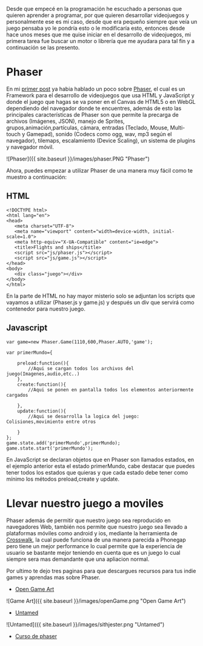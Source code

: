 Desde que empecé en la programación he escuchado a personas que quieren aprender a programar, por que quieren desarrollar
videojuegos y personalmente ese es mi caso, desde que era pequeño siempre que veía un juego pensaba yo le pondría esto o le modificaría esto,
entonces desde hace unos meses que me quise iniciar en el desarrollo de videojuegos, mi  primera tarea fue buscar un motor o librería que me ayudara
para tal fin y a continuación se las presento.

# Phaser

En mi [primer post](https://alejogs4.github.io/Que-lenguaje-aprender-primero/) ya habia hablado un poco sobre [Phaser](http://phaser.io/),
el cual es un Framework para el desarrollo de videojuegos que usa HTML y JavaScript y donde el juego que hagas se va poner en el Canvas de
HTML5 o en WebGL dependiendo del navegador donde te encuentres, además  de esto las principales características de Phaser son que permite
 la precarga de archivos (Imágenes, JSON), manejo de Sprites, grupos,animación,partículas, cámara, entradas (Teclado, Mouse, Multi-touch y Gamepad),
 sonido (Codecs como ogg, wav, mp3 según el navegador), tilemaps, escalamiento (Device Scaling), un sistema de plugins y navegador móvil.
 
 ![Phaser]({{ site.baseurl }}/images/phaser.PNG "Phaser")
 
 Ahora, puedes empezar a utilizar Phaser de una manera muy fácil como te muestro a continuación:
 
 ## HTML
 ```
<!DOCTYPE html>
<html lang="en">
<head>
    <meta charset="UTF-8">
    <meta name="viewport" content="width=device-width, initial-scale=1.0">
    <meta http-equiv="X-UA-Compatible" content="ie=edge">
    <title>Flights and ships</title>
    <script src="js/phaser.js"></script>
    <script src="js/game.js"></script>
</head>
<body>
    <div class="juego"></div>
</body>
</html>
```
En la parte de HTML no hay mayor misterio solo se adjuntan los scripts que vayamos a utilizar (Phaser.js y game.js) y después un div
que servirá como contenedor para nuestro juego.

## Javascript
```
var game=new Phaser.Game(1110,600,Phaser.AUTO,'game');

var primerMundo={

    preload:function(){
        //Aqui se cargan todos los archivos del juego(Imagenes,audio,etc..)
    },
    create:function(){
        //Aqui se ponen en pantalla todos los elementos anteriormente cargados

    },
    update:function(){
        //Aqui se desarrolla la logica del juego: Colisiones,movimiento entre otros

    }
};
game.state.add('primerMundo',primerMundo);
game.state.start('primerMundo');
```
En JavaScript se declaran objetos que en Phaser son llamados estados, en el ejemplo anterior esta el estado primerMundo,
cabe destacar que puedes tener todos los estados que quieras y que cada estado debe tener como mínimo los métodos preload,create y update.

# Llevar nuestro juego a moviles

Phaser además de permitir que nuestro juego sea reproducido en navegadores Web, también  nos permite que nuestro juego sea llevado a 
plataformas móviles como android y ios, mediante la herramienta de [Crosswalk](https://crosswalk-project.org/), la cual puede funciona de
una manera parecida a Phonegap pero tiene un mejor performance lo cual permite que la experiencia de usuario se bastante mejor teniendo en cuenta
que es un juego lo cual siempre sera mas demandante que una apliacion normal.

Por ultimo te dejo tres paginas para que descargues recursos para tus indie games y aprendas mas sobre Phaser.
+ [Open Game Art](https://opengameart.org/)

 ![Game Art]({{ site.baseurl }}/images/openGame.png "Open Game Art")

+ [Untamed](http://untamed.wild-refuge.net/rmxpresources.php?characters)

![Untamed]({{ site.baseurl }}/images/sithjester.png "Untamed")

+ [Curso de phaser](https://www.youtube.com/playlist?list=PLGy53JXEnxNYqR8DqITaFmDU1v9g6dYz6)


